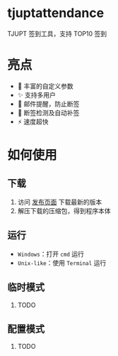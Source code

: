 # tjuptattendance

TJUPT 签到工具，支持 TOP10 签到

# 亮点

- 🥁 丰富的自定义参数
- ✨ 支持多用户
- 📧 邮件提醒，防止断签
- 🎈 断签检测及自动补签
- ⚡ 速度超快

# 如何使用

## 下载

1. 访问 [发布页面](https://github.com/azureqaq/tjuptattendance/releases) 下载最新的版本
2. 解压下载的压缩包，得到程序本体

## 运行

- `Windows`：打开 `cmd` 运行
- `Unix-like`：使用 `Terminal` 运行

## 临时模式

1. TODO

## 配置模式

1. TODO


